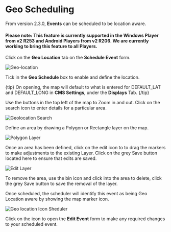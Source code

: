<!--toc=scheduling-->

# Geo Scheduling

From version 2.3.0, **Events** can be scheduled to be location aware.

#### Please note: This feature is currently supported in the Windows Player from v2 R253 and Android Players from v2 R206. We are currently working to bring this feature to all Players.

Click on the **Geo Location** tab on the **Schedule Event** form.

![Geo-location](img/v2_schedule_geolocation.png)

Tick in the **Geo Schedule** box to enable and define the location.

{tip}
On opening, the map will default to what is entered for DEFAULT_LAT and DEFAULT_LONG in **CMS Settings**, under the **Displays** Tab.
{/tip}

Use the buttons in the top left of the map to Zoom in and out. Click on the search icon to enter details for a particular area.

![Geolocation Search](img/v2_schedule_geolocation_search.png)

Define an area by drawing a Polygon or Rectangle layer on the map.

![Polygon Layer](img/v2_schedule_polygon.png)

Once an area has been defined, click on the edit icon to to drag the markers to make adjustments to the existing Layer. Click on the grey Save button located here to ensure that edits are saved.

![Edit Layer](img/v2_schedule_edit_layer.png)

To remove the area, use the bin icon and click into the area to delete, click the grey Save button to save the removal of the layer.

Once scheduled, the scheduler will identify this event as being Geo Location aware by showing the map marker icon. 

![Geo location Icon Sheduler](img/v2_scheduler_icon.png)



Click on the icon to open the **Edit Event** form to make any required changes to your scheduled event.




